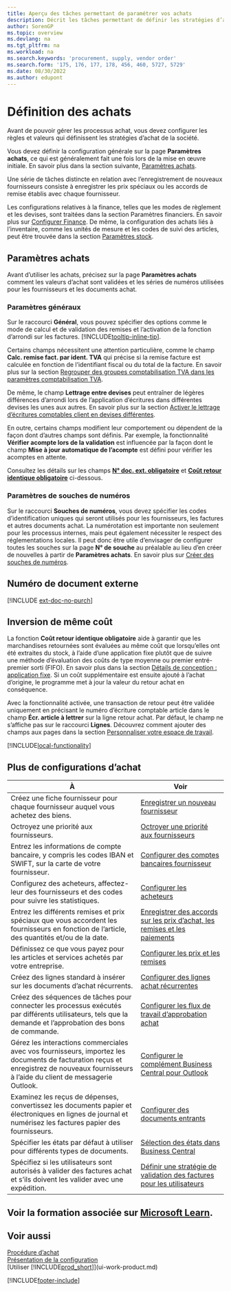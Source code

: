 ```yaml
---
title: Aperçu des tâches permettant de paramétrer vos achats
description: Décrit les tâches permettant de définir les stratégies d’approvisionnement de votre société et de déterminer vos processus d’achat.
author: SorenGP
ms.topic: overview
ms.devlang: na
ms.tgt_pltfrm: na
ms.workload: na
ms.search.keywords: 'procurement, supply, vendor order'
ms.search.form: '175, 176, 177, 178, 456, 460, 5727, 5729'
ms.date: 08/30/2022
ms.author: edupont
---
```

# <a name="setting-up-purchasing"></a><a name="setting-up-purchasing"></a>Définition des achats

Avant de pouvoir gérer les processus achat, vous devez configurer les règles et valeurs qui définissent les stratégies d’achat de la société.

Vous devez définir la configuration générale sur la page **Paramètres achats**, ce qui est généralement fait une fois lors de la mise en œuvre initiale. En savoir plus dans la section suivante, [Paramètres achats](#purchases-and-payables-setup).

Une série de tâches distincte en relation avec l’enregistrement de nouveaux fournisseurs consiste à enregistrer les prix spéciaux ou les accords de remise établis avec chaque fournisseur.

Les configurations relatives à la finance, telles que les modes de règlement et les devises, sont traitées dans la section Paramètres financiers. En savoir plus sur [Configurer Finance](finance-setup-finance.md). De même, la configuration des achats liés à l’inventaire, comme les unités de mesure et les codes de suivi des articles, peut être trouvée dans la section [Paramètres stock](inventory-setup-inventory.md).

## <a name="purchases-and-payables-setup"></a><a name="purchases-and-payables-setup"></a>Paramètres achats

Avant d’utiliser les achats, précisez sur la page **Paramètres achats** comment les valeurs d’achat sont validées et les séries de numéros utilisées pour les fournisseurs et les documents achat.

### <a name="general-settings"></a><a name="general-settings"></a>Paramètres généraux

Sur le raccourci **Général**, vous pouvez spécifier des options comme le mode de calcul et de validation des remises et l’activation de la fonction d’arrondi sur les factures. [!INCLUDE[tooltip-inline-tip](includes/tooltip-inline-tip_md.md)].

Certains champs nécessitent une attention particulière, comme le champ **Calc. remise fact. par ident. TVA** qui précise si la remise facture est calculée en fonction de l’identifiant fiscal ou du total de la facture. En savoir plus sur la section [Regrouper des groupes comptabilisation TVA dans les paramètres comptabilisation TVA](finance-setup-vat.md#combine-vat-posting-groups-in-vat-posting-setups).

De même, le champ **Lettrage entre devises** peut entraîner de légères différences d’arrondi lors de l’application d’écritures dans différentes devises les unes aux autres. En savoir plus sur la section [Activer le lettrage d’écritures comptables client en devises différentes](finance-how-enable-application-ledger-entries-different-currencies.md).

En outre, certains champs modifient leur comportement ou dépendent de la façon dont d’autres champs sont définis. Par exemple, la fonctionnalité **Vérifier acompte lors de la validation** est influencée par la façon dont le champ **Mise à jour automatique de l’acompte** est défini pour vérifier les acomptes en attente.

Consultez les détails sur les champs [**N° doc. ext. obligatoire**](#external-document-number) et [**Coût retour identique obligatoire**](#exact-cost-reversing) ci-dessous.

### <a name="number-series-settings"></a><a name="number-series-settings"></a>Paramètres de souches de numéros

Sur le raccourci **Souches de numéros**, vous devez spécifier les codes d’identification uniques qui seront utilisés pour les fournisseurs, les factures et autres documents achat. La numérotation est importante non seulement pour les processus internes, mais peut également nécessiter le respect des réglementations locales. Il peut donc être utile d’envisager de configurer toutes les souches sur la page **N° de souche** au préalable au lieu d’en créer de nouvelles à partir de **Paramètres achats**. En savoir plus sur [Créer des souches de numéros](ui-create-number-series.md).

## <a name="external-document-number"></a><a name="external-document-number"></a>Numéro de document externe

[!INCLUDE [ext-doc-no-purch](includes/ext-doc-no-purch.md)]

## <a name="exact-cost-reversing"></a><a name="exact-cost-reversing"></a>Inversion de même coût

La fonction **Coût retour identique obligatoire** aide à garantir que les marchandises retournées sont évaluées au même coût que lorsqu’elles ont été extraites du stock, à l’aide d’une application fixe plutôt que de suivre une méthode d’évaluation des coûts de type moyenne ou premier entré-premier sorti (FIFO). En savoir plus dans la section [Détails de conception : application fixe](design-details-item-application.md#fixed-application). Si un coût supplémentaire est ensuite ajouté à l’achat d’origine, le programme met à jour la valeur du retour achat en conséquence.

Avec la fonctionnalité activée, une transaction de retour peut être validée uniquement en précisant le numéro d’écriture comptable article dans le champ **Écr. article à lettrer** sur la ligne retour achat. Par défaut, le champ ne s’affiche pas sur le raccourci **Lignes**. Découvrez comment ajouter des champs aux pages dans la section [Personnaliser votre espace de travail](ui-personalization-user.md#to-start-personalizing-a-page-through-the-personalizing-banner).

[!INCLUDE[local-functionality](includes/local-functionality.md)]

## <a name="more-purchasing-setups"></a><a name="more-purchasing-setups"></a>Plus de configurations d’achat

| À | Voir |
| --- | --- |
| Créez une fiche fournisseur pour chaque fournisseur auquel vous achetez des biens. |[Enregistrer un nouveau fournisseur](purchasing-how-register-new-vendors.md) |
| Octroyez une priorité aux fournisseurs. |[Octroyer une priorité aux fournisseurs](purchasing-how-prioritize-vendors.md) |
| Entrez les informations de compte bancaire, y compris les codes IBAN et SWIFT, sur la carte de votre fournisseur. | [Configurer des comptes bancaires fournisseur](purchasing-how-set-up-vendors-bank-accounts.md) |
| Configurez des acheteurs, affectez-leur des fournisseurs et des codes pour suivre les statistiques. |[Configurer les acheteurs](purchasing-how-setup-purchasers.md) |
| Entrez les différents remises et prix spéciaux que vous accordent les fournisseurs en fonction de l’article, des quantités et/ou de la date. |[Enregistrer des accords sur les prix d’achat, les remises et les paiements](purchasing-how-record-purchase-price-discount-payment-agreements.md) |
| Définissez ce que vous payez pour les articles et services achetés par votre entreprise.  | [Configurer les prix et les remises](across-prices-and-discounts.md) |
| Créez des lignes standard à insérer sur les documents d’achat récurrents. | [Configurer des lignes achat récurrentes](purchasing-how-work-recurring-purchase-lines.md) |
| Créez des séquences de tâches pour connecter les processus exécutés par différents utilisateurs, tels que la demande et l’approbation des bons de commande. | [Configurer les flux de travail d’approbation achat](across-set-up-workflows.md) |
| Gérez les interactions commerciales avec vos fournisseurs, importez les documents de facturation reçus et enregistrez de nouveaux fournisseurs à l’aide du client de messagerie Outlook. | [Configurer le complément Business Central pour Outlook](admin-outlook.md) |
| Examinez les reçus de dépenses, convertissez les documents papier et électroniques en lignes de journal et numérisez les factures papier des fournisseurs. | [Configurer des documents entrants](across-how-setup-income-documents.md) |
| Spécifier les états par défaut à utiliser pour différents types de documents. |[Sélection des états dans Business Central](across-report-selections.md)|
|Spécifiez si les utilisateurs sont autorisés à valider des factures achat et s’ils doivent les valider avec une expédition. |[Définir une stratégie de validation des factures pour les utilisateurs](admin-setup-invoice-posting-policy.md)|

## <a name="see-related-training-at-microsoft-learn"></a><a name="see-related-training-at-microsoft-learn"></a>Voir la formation associée sur [Microsoft Learn](/learn/paths/trade-get-started-dynamics-365-business-central/).

## <a name="see-also"></a><a name="see-also"></a>Voir aussi

[Procédure d’achat](purchasing-manage-purchasing.md)  
[Présentation de la configuration](setup.md)  
[Utiliser [!INCLUDE[prod_short](includes/prod_short.md)]](ui-work-product.md)

[!INCLUDE[footer-include](includes/footer-banner.md)]
